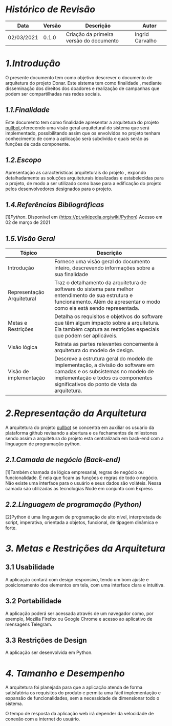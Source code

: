 # _Histórico de Revisão_

|Data|Versão|Descrição|Autor|
|----|------|---------|-----|
|02/03/2021| 0.1.0| Criação da primeira versão do documento | Ingrid Carvalho |


# _1.Introdução_
O presente documento tem como objetivo descrever o documento de arquitetura do
projeto Donar. Este sistema tem como finalidade , mediante disseminação dos direitos dos doadores e realização de campanhas que
podem ser compartilhadas nas redes sociais.
## _1.1.Finalidade_
Este documento tem como finalidade apresentar a arquitetura do projeto [pullbot](),oferecendo uma visão geral arquitetural do sistema que será implementado, possibilitando assim que os envolvidos no projeto tenham conhecimento de como a aplicação será subdivida e quais serão as funções de cada componente.

## _1.2.Escopo_
Apresentação as características arquiteturais do projeto <pullbot>, expondo detalhadamente as soluções arquiteturais idealizadas e estabelecidas para o projeto, de modo a ser utilizado como base para a edificação do projeto pelos desenvolvedores designados para o projeto.
## _1.4.Referências Bibliográficas_
[1]_Python_. Disponivel em (https://pt.wikipedia.org/wiki/Python) Acesso em 02 de março de 2021
## _1.5.Visão Geral_

|Tópico| Descrição|
|------|----------|
|Introdução| Fornece uma visão geral do documento inteiro, descrevendo informações sobre a sua finalidade|
|Representação Arquitetural| Traz o detalhamento da arquitetura de software do sistema para melhor entendimento de sua estrutura e funcionamento. Além de apresentar o modo como ela está sendo representada.|
|Metas e Restrições| Detalha os requisitos e objetivos do software que têm algum impacto sobre a arquitetura. Ela também captura as restrições especiais que podem ser aplicáveis.|
|Visão lógica| Retrata as partes relevantes concernente à arquitetura do modelo de design. |
|Visão de implementação| Descreve a estrutura geral do modelo de implementação, a divisão do software em camadas e os subsistemas no modelo de implementação e todos os componentes significativos do ponto de vista da arquitetura.|

# _2.Representação da Arquitetura_
A arquitetura do projeto [pullbot](https://github.com/fga-eps-mds/PullBot) se concentra em auxiliar os usuario da plataforma github revisando a abertura e os fechamentos de milestones sendo assim a arquitetura do projeto esta centralizada em back-end com a linguagem de programação python.
## _2.1.Camada de negócio (Back-end)_
[1]Também chamada de lógica empresarial, regras de negócio ou funcionalidade. É nela que ficam as funções e regras de todo o negócio. Não existe uma interface para o usuário e seus dados são voláteis. Nessa camada são utilizadas as tecnologias Node em conjunto com Express
## _2.2.Linguagem de programação (Python)_
[2]Python é uma linguagem de programação de alto nível, interpretada de script, imperativa, orientada a objetos, funcional, de tipagem dinâmica e forte. 
# _3. Metas e Restrições da Arquitetura_
## 3.1 Usabilidade
A aplicação contará com design responsivo, tendo um bom ajuste e posicionamento dos elementos em tela, com uma interface clara e intuitiva.

## 3.2 Portabilidade
A aplicação poderá ser acessada através de um navegador como, por exemplo, Mozilla Firefox ou Google Chrome e acesso ao aplicativo de mensagens Telegram.

## 3.3 Restrições de Design
A aplicação ser desenvolvida em Python.

# _4. Tamanho e Desempenho_
A arquitetura foi planejada para que a aplicação atenda de forma satisfatória os requisitos do produto e permita uma fácil implementação e expansão de funcionalidades, sem a necessidade de dimensionar todo o sistema.

O tempo de resposta da aplicação web irá depender da velocidade de conexão com a internet do usuário.

